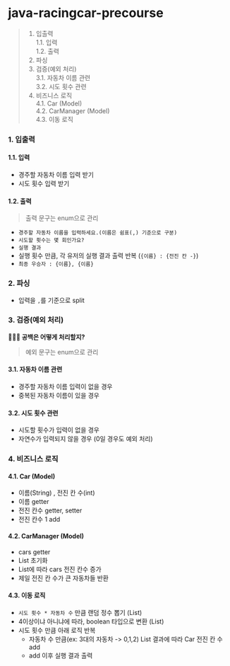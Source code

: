 # java-racingcar-precourse

> 1. 입출력   
1.1. 입력   
1.2. 출력
> 2. 파싱
> 3. 검증(예외 처리)   
3.1. 자동차 이름 관련   
3.2. 시도 횟수 관련   
> 4. 비즈니스 로직   
4.1. Car (Model)   
4.2. CarManager (Model)   
4.3. 이동 로직   



### 1. 입출력
#### 1.1. 입력
- 경주할 자동차 이름 입력 받기
- 시도 횟수 입력 받기
#### 1.2. 출력
>출력 문구는 enum으로 관리
- `경주할 자동차 이름을 입력하세요.(이름은 쉼표(,) 기준으로 구분)`
- `시도할 횟수는 몇 회인가요?`
- `실행 결과`
- 실행 횟수 만큼, 각 유저의 실행 결과 출력 반복 (`{이름} : {전진 칸 -}`)
- `최종 우승자 : {이름}, {이름}`

### 2. 파싱
- 입력을 `,`를 기준으로 split

### 3. 검증(예외 처리)
**🤔🤔🤔 공백은 어떻게 처리할지?**
>예외 문구는 enum으로 관리
#### 3.1. 자동차 이름 관련
- 경주할 자동차 이름 입력이 없을 경우
- 중복된 자동차 이름이 있을 경우
#### 3.2. 시도 횟수 관련
- 시도할 횟수가 입력이 없을 경우
- 자연수가 입력되지 않을 경우 (0일 경우도 예외 처리)


### 4. 비즈니스 로직
#### 4.1. Car (Model)
- 이름(String) , 전진 칸 수(int)
- 이름 getter
- 전진 칸수 getter, setter
- 전진 칸수 1 add
#### 4.2. CarManager (Model)
- cars getter
- List<Car> 초기화
- List<Boolean>에 따라 cars 전진 칸수 증가
- 제일 전진 칸 수가 큰 자동차들 반환
#### 4.3. 이동 로직
- `시도 횟수 * 자동차 수` 만큼 랜덤 정수 뽑기 (List<Integer>)
- 4이상이냐 아니냐에 따라, boolean 타입으로 변환 (List<Boolean>)
- 시도 횟수 만큼 아래 로직 반복
  - 자동차 수 만큼(ex: 3대의 자동차 -> 0,1,2) List<Boolean> 결과에 따라 Car 전진 칸 수 add
  - add 이후 실행 결과 출력